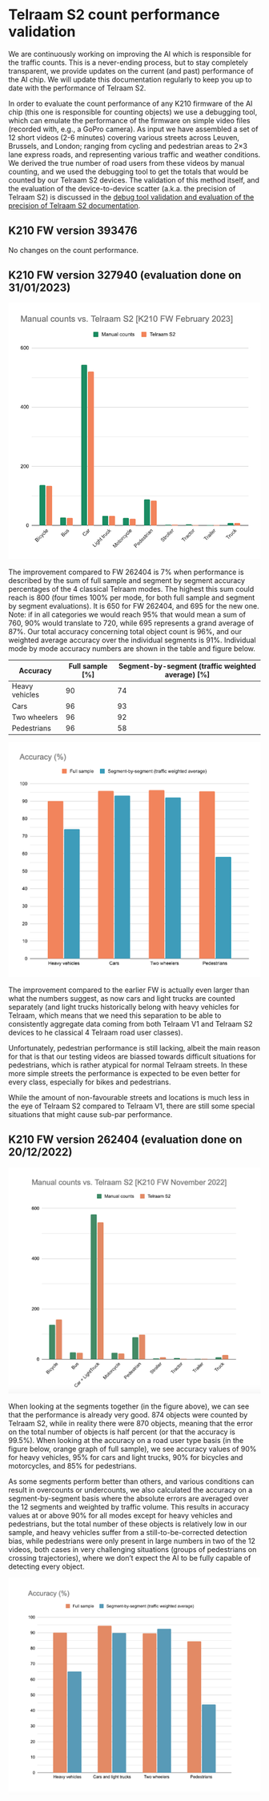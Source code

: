 # Telraam S2 count performance validation

We are continuously working on improving the AI which is responsible for the traffic counts. This is a never-ending process, but to stay completely transparent, we provide updates on the current (and past) performance of the AI chip. We will update this documentation regularly to keep you up to date with the performance of Telraam S2.

In order to evaluate the count performance of any K210 firmware of the AI chip (this one is responsible for counting objects) we use a debugging tool, which can emulate the performance of the firmware on simple video files (recorded with, e.g., a GoPro camera). As input we have assembled a set of 12 short videos (2-6 minutes) covering various streets across Leuven, Brussels, and London; ranging from cycling and pedestrian areas to 2×3 lane express roads, and representing various traffic and weather conditions. We derived the true number of road users from these videos by manual counting, and we used the debugging tool to get the totals that would be counted by our Telraam S2 devices. The validation of this method itself, and the evaluation of the device-to-device scatter (a.k.a. the precision of Telraam S2) is discussed in the [debug tool validation and evaluation of the precision of Telraam S2 documentation](https://github.com/Telraam/Telraam-S2/blob/main/count-consistency-validation.md).

## K210 FW version 393476

No changes on the count performance.

## K210 FW version 327940 (evaluation done on 31/01/2023)

![FW 327940 count evaluation](/assets/327940_counts.png)

The improvement compared to FW 262404 is 7% when performance is described by the sum of full sample and segment by segment accuracy percentages of the 4 classical Telraam modes. The highest this sum could reach is 800 (four times 100% per mode, for both full sample and segment by segment evaluations). It is 650 for FW 262404, and 695 for the new one. Note: if in all categories we would reach 95% that would mean a sum of 760, 90% would translate to 720, while 695 represents a grand average of 87%. Our total accuracy concerning total object count is 96%, and our weighted average accuracy over the individual segments is 91%. Individual mode by mode accuracy numbers are shown in the table and figure below.

| Accuracy       | Full sample [%] | Segment-by-segment (traffic weighted average) [%] |
|----------------|-----------------|---------------------------------------------------|
| Heavy vehicles |              90 |                                                74 |
| Cars           |              96 |                                                93 |
| Two wheelers   |              96 |                                                92 |
| Pedestrians    |              96 |                                                58 |

![FW 327940 accuracy values](/assets/327940_accuracy.png)

The improvement compared to the earlier FW is actually even larger than what the numbers suggest, as now cars and light trucks are counted separately (and light trucks historically belong with heavy vehicles for Telraam, which means that we need this separation to be able to consistently aggregate data coming from both Telraam V1 and Telraam S2 devices to he classical 4 Telraam road user classes).

Unfortunately, pedestrian performance is still lacking, albeit the main reason for that is that our testing videos are biassed towards difficult situations for pedestrians, which is rather atypical for normal Telraam streets. In these more simple streets the performance is expected to be even better for every class, especially for bikes and pedestrians.

While the amount of non-favourable streets and locations is much less in the eye of Telraam S2 compared to Telraam V1, there are still some special situations that might cause sub-par performance. 

## K210 FW version 262404 (evaluation done on 20/12/2022)

![FW 262404 count evaluation](/assets/262404_counts.png)

When looking at the segments together (in the figure above), we can see that the performance is already very good. 874 objects were counted by Telraam S2, while in reality there were 870 objects, meaning that the error on the total number of objects is half percent (or that the accuracy is 99.5%). When looking at the accuracy on a road user type basis (in the figure below, orange graph of full sample), we see accuracy values of 90% for heavy vehicles, 95% for cars and light trucks, 90% for bicycles and motorcycles, and 85% for pedestrians.

As some segments perform better than others, and various conditions can result in overcounts or undercounts, we also calculated the accuracy on a segment-by-segment basis where the absolute errors are averaged over the 12 segments and weighted by traffic volume. This results in accuracy values at or above 90% for all modes except for heavy vehicles and pedestrians, but the total number of these objects is relatively low in our sample, and heavy vehicles suffer from a still-to-be-corrected detection bias, while pedestrians were only present in large numbers in two of the 12 videos, both cases in very challenging situations (groups of pedestrians on crossing trajectories), where we don’t expect the AI to be fully capable of detecting every object.

![FW 262404 accuracy values](/assets/262404_accuracy.png)
